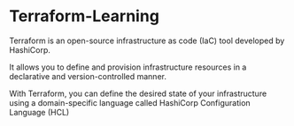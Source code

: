 # Terraform-Learning

Terraform is an open-source infrastructure as code (IaC) tool developed by HashiCorp. 

It allows you to define and provision infrastructure resources in a declarative and version-controlled manner. 

With Terraform, you can define the desired state of your infrastructure using a domain-specific language called HashiCorp Configuration Language (HCL) 
